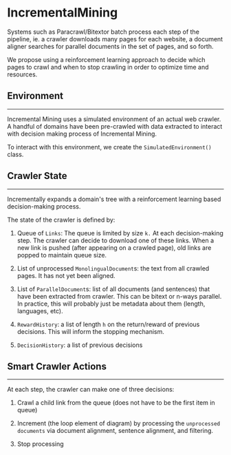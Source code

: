 # IncrementalMining
Systems such as Paracrawl/Bitextor batch process each step of the pipeline, ie. a crawler downloads many pages for each website, a document aligner searches for parallel documents in the set of pages, and so forth.

We propose using a reinforcement learning approach to decide which pages to crawl and when to stop crawling in order to optimize time and resources.


## Environment
----

Incremental Mining uses a simulated environment of an actual web crawler. A handful of domains have been pre-crawled with data extracted to interact with decision making process of Incremental Mining.

To interact with this environment, we create the `SimulatedEnvironment()` class.


## Crawler State
----

Incrementally expands a domain's tree with a reinforcement learning based decision-making process.

The state of the crawler is defined by:

1. Queue of `Links`: The queue is limited by size `k.` At each decision-making step. The crawler can decide to download one of these links. When a new link is pushed (after appearing on a crawled page), old links are popped to maintain queue size.

2. List of unprocessed `MonolingualDocument`s: the text from all crawled pages. It has not yet been aligned.

3. List of `ParallelDocument`s: list of all documents (and sentences) that have been extracted from crawler. This can be bitext or n-ways parallel. In practice, this will probably just be metadata about them (length, languages, etc).

4. `RewardHistory`: a list of length `h` on the return/reward of previous decisions. This will inform the stopping mechanism.

5. `DecisionHistory`: a list of previous decisions

## Smart Crawler Actions
---
At each step, the crawler can make one of three decisions:

1. Crawl a child link from the queue (does not have to be the first item in queue)

2. Increment (the loop element of diagram) by processing the `unprocessed documents` via document alignment, sentence alignment, and filtering.

3. Stop processing


